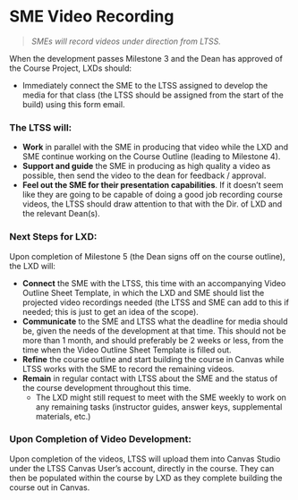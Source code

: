 # SME Video Recording

>*SMEs will record videos under direction from LTSS.*

When the development passes Milestone 3 and the Dean has approved of the Course Project, LXDs should:
- Immediately connect the SME to the LTSS assigned to develop the media for that class (the LTSS should be assigned from the start of the build) using this form email.

### The LTSS will:

- **Work** in parallel with the SME in producing that video while the LXD and SME continue working on the Course Outline (leading to Milestone 4). 
- **Support and guide** the SME in producing as high quality a video as possible, then send the video to the dean for feedback / approval. 
- **Feel out the SME for their presentation capabilities**. If it doesn’t seem like they are going to be capable of doing a good job recording course videos, the LTSS should draw attention to that with the Dir. of LXD and the relevant Dean(s).

### Next Steps for LXD:
Upon completion of Milestone 5 (the Dean signs off on the course outline), the LXD will:
- **Connect** the SME with the LTSS, this time with an accompanying Video Outline Sheet Template, in which the LXD and SME should list the projected video recordings needed (the LTSS and SME can add to this if needed; this is just to get an idea of the scope). 
- **Communicate** to the SME and LTSS what the deadline for media should be, given the needs of the development at that time. This should not be more than 1 month, and should preferably be 2 weeks or less, from the time when the Video Outline Sheet Template is filled out. 
- **Refine** the course outline and start building the course in Canvas while LTSS works with the SME to record the remaining videos. 
- **Remain** in regular contact with LTSS about the SME and the status of the course development throughout this time. 
  - The LXD might still request to meet with the SME weekly to work on any remaining tasks (instructor guides, answer keys, supplemental materials, etc.)

### Upon Completion of Video Development:
Upon completion of the videos, LTSS will upload them into Canvas Studio under the LTSS Canvas User’s account, directly in the course. They can then be populated within the course by LXD as they complete building the course out in Canvas. 

